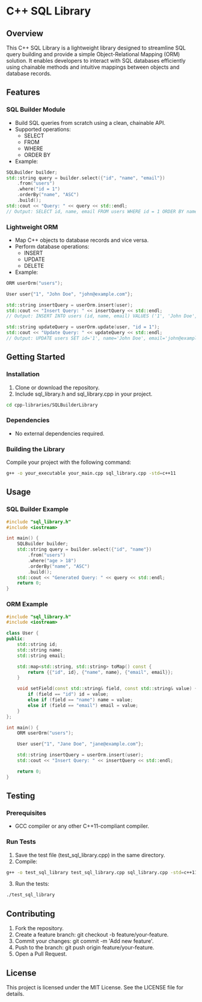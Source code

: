# C++ SQL Library
## Overview

This C++ SQL Library is a lightweight library designed to streamline SQL query building and provide a simple Object-Relational Mapping (ORM) solution. It enables developers to interact with SQL databases efficiently using chainable methods and intuitive mappings between objects and database records.

## Features
### SQL Builder Module
- Build SQL queries from scratch using a clean, chainable API.
- Supported operations:
    - SELECT
    - FROM
    - WHERE
    - ORDER BY
- Example:
```cpp
SQLBuilder builder;
std::string query = builder.select({"id", "name", "email"})
    .from("users")
    .where("id = 1")
    .orderBy("name", "ASC")
    .build();
std::cout << "Query: " << query << std::endl;
// Output: SELECT id, name, email FROM users WHERE id = 1 ORDER BY name ASC
```

### Lightweight ORM
- Map C++ objects to database records and vice versa.
- Perform database operations:
    - INSERT
    - UPDATE
    - DELETE
- Example:
```cpp
ORM userOrm("users");

User user{"1", "John Doe", "john@example.com"};

std::string insertQuery = userOrm.insert(user);
std::cout << "Insert Query: " << insertQuery << std::endl;
// Output: INSERT INTO users (id, name, email) VALUES ('1', 'John Doe', 'john@example.com');

std::string updateQuery = userOrm.update(user, "id = 1");
std::cout << "Update Query: " << updateQuery << std::endl;
// Output: UPDATE users SET id='1', name='John Doe', email='john@example.com' WHERE id = 1;
```

## Getting Started
### Installation
1. Clone or download the repository.
2. Include sql_library.h and sql_library.cpp in your project.
```bash
cd cpp-libraries/SQLBuilderLibrary
```

### Dependencies
- No external dependencies required.

### Building the Library
Compile your project with the following command:
```bash
g++ -o your_executable your_main.cpp sql_library.cpp -std=c++11
```

## Usage
### SQL Builder Example
```cpp
#include "sql_library.h"
#include <iostream>

int main() {
    SQLBuilder builder;
    std::string query = builder.select({"id", "name"})
        .from("users")
        .where("age > 18")
        .orderBy("name", "ASC")
        .build();
    std::cout << "Generated Query: " << query << std::endl;
    return 0;
}
```

### ORM Example
```cpp
#include "sql_library.h"
#include <iostream>

class User {
public:
    std::string id;
    std::string name;
    std::string email;

    std::map<std::string, std::string> toMap() const {
        return {{"id", id}, {"name", name}, {"email", email}};
    }

    void setField(const std::string& field, const std::string& value) {
        if (field == "id") id = value;
        else if (field == "name") name = value;
        else if (field == "email") email = value;
    }
};

int main() {
    ORM userOrm("users");

    User user{"1", "Jane Doe", "jane@example.com"};

    std::string insertQuery = userOrm.insert(user);
    std::cout << "Insert Query: " << insertQuery << std::endl;

    return 0;
}
```

## Testing
### Prerequisites
- GCC compiler or any other C++11-compliant compiler.

### Run Tests
1. Save the test file (test_sql_library.cpp) in the same directory.
2. Compile:
```bash
g++ -o test_sql_library test_sql_library.cpp sql_library.cpp -std=c++11
```
3. Run the tests:
```bash
./test_sql_library
```

## Contributing
1. Fork the repository.
2. Create a feature branch: git checkout -b feature/your-feature.
3. Commit your changes: git commit -m 'Add new feature'.
4. Push to the branch: git push origin feature/your-feature.
5. Open a Pull Request.

## License
This project is licensed under the MIT License. See the LICENSE file for details.

